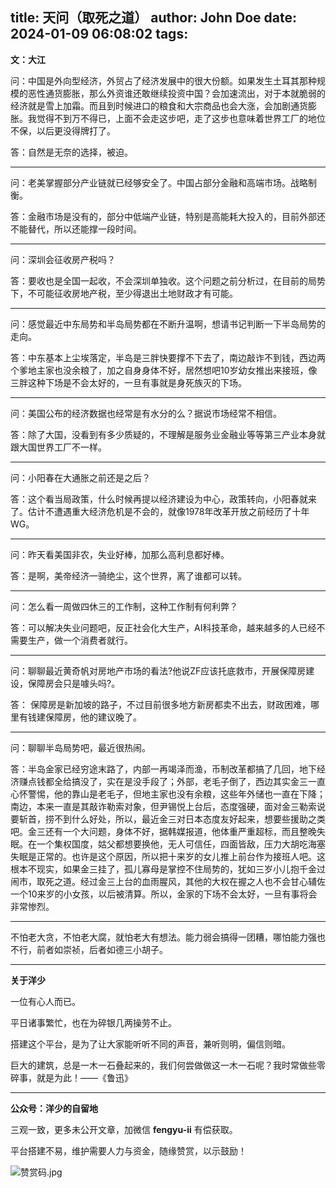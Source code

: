 title: 天问（取死之道）
author: John Doe
date: 2024-01-09 06:08:02
tags:
---
**文：大江**<!--more-->

问：中国是外向型经济，外贸占了经济发展中的很大份额。如果发生土耳其那种规模的恶性通货膨胀，那么外资谁还敢继续投资中国？会加速流出，对于本就脆弱的经济就是雪上加霜。而且到时候进口的粮食和大宗商品也会大涨，会加剧通货膨胀。我觉得不到万不得已，上面不会走这步吧，走了这步也意味着世界工厂的地位不保，以后更没得牌打了。

答：自然是无奈的选择，被迫。
- - -
问：老美掌握部分产业链就已经够安全了。中国占部分金融和高端市场。战略制衡。

答：金融市场是没有的，部分中低端产业链，特别是高能耗大投入的，目前外部还不能替代，所以还能撑一段时间。
- - -
问：深圳会征收房产税吗？

答：要收也是全国一起收，不会深圳单独收。这个问题之前分析过，在目前的局势下，不可能征收房地产税，至少得退出土地财政才有可能。
- - -
问：感觉最近中东局势和半岛局势都在不断升温啊，想请书记判断一下半岛局势的走向。

答：中东基本上尘埃落定，半岛是三胖快要撑不下去了，南边敲诈不到钱，西边两个爹地主家也没余粮了，加之自身身体不好，居然想吧10岁幼女推出来接班，像三胖这种下场是不会太好的，一旦有事就是身死族灭的下场。
- - -
问：美国公布的经济数据也经常是有水分的么？据说市场经常不相信。

答：除了大国，没看到有多少质疑的，不理解是服务业金融业等等第三产业本身就跟大国世界工厂不一样。
- - -
问：小阳春在大通胀之前还是之后？

答：这个看当局政策，什么时候再提以经济建设为中心，政策转向，小阳春就来了。估计不遭遇重大经济危机是不会的，就像1978年改革开放之前经历了十年WG。
- - -
问：昨天看美国非农，失业好棒，加那么高利息都好棒。

答：是啊，美帝经济一骑绝尘，这个世界，离了谁都可以转。
- - -
问：怎么看一周做四休三的工作制，这种工作制有何利弊？

答：可以解决失业问题吧，反正社会化大生产，AI科技革命，越来越多的人已经不需要生产，做一个消费者就行。
- - -
问：聊聊最近黄奇帆对房地产市场的看法?他说ZF应该托底救市，开展保障房建设，保障房会只是噱头吗?。

答： 保障房是新加坡的路子，不过目前很多地方新房都卖不出去，财政困难，哪里有钱建保障房，他的建议晚了。
- - -
问：聊聊半岛局势吧，最近很热闹。

答：半岛金家已经穷途末路了，内部一再竭泽而渔，币制改革都搞了几回，地下经济赚点钱都全给搞没了，实在是没手段了；外部，老毛子倒了，西边其实金三一直心怀警惕，他的靠山是老毛子，但地主家也没有余粮，这些年外储也一直在下降；南边，本来一直是其敲诈勒索对象，但尹锡悦上台后，态度强硬，面对金三勒索说要斩首，捞不到什么好处，所以，最近金三对日本态度友好起来，想要些援助之类吧。金三还有一个大问题，身体不好，据韩媒报道，他体重严重超标，而且整晚失眠。在一个集权国度，姑父都想要换他，无人可信任，四面皆敌，压力大胡吃海塞失眠是正常的。也许是这个原因，所以把十来岁的女儿推上前台作为接班人吧。这根本不现实，如果金三挂了，孤儿寡母是掌控不住局势的，犹如三岁小儿抱千金过闹市，取死之道。经过金三上台的血雨腥风，其他的大权在握之人也不会甘心辅佐一个10来岁的小女孩，以后被清算。所以，金家的下场不会太好，一旦有事将会非常惨烈。
- - -
不怕老大贪，不怕老大腐，就怕老大有想法。能力弱会搞得一团糟，哪怕能力强也不行，前者如崇祯，后者如德三小胡子。
- - -
**关于洋少**

一位有心人而已。

平日诸事繁忙，也在为碎银几两操劳不止。

搭建这个平台，是为了让大家能听听不同的声音，兼听则明，偏信则暗。

巨大的建筑，总是一木一石叠起来的，我们何尝做做这一木一石呢？我时常做些零碎事，就是为此！——《鲁迅》

---

**公众号：洋少的自留地** 

三观一致，更多未公开文章，加微信 **fengyu-ii** 有偿获取。

平台搭建不易，维护需要人力与资金，随缘赞赏，以示鼓励！

![赞赏码.jpg](/images/shang.jpg)